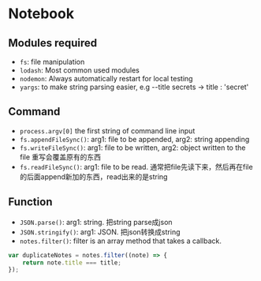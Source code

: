 # Notebook

## Modules required

- `fs`: file manipulation
- `lodash`: Most common used modules
- `nodemon`: Always automatically restart for local testing
- `yargs`: to make string parsing easier, e.g --title secrets -> title : 'secret'

## Command

- `process.argv[0]` the first string of command line input
- `fs.appendFileSync()`: arg1: file to be appended, arg2: string appending
- `fs.writeFileSync()`: arg1: file to be written, arg2: object written to the file 重写会覆盖原有的东西
- `fs.readFileSync()`: arg1: file to be read. 通常把file先读下来，然后再在file的后面append新加的东西，read出来的是string

## Function

- `JSON.parse()`: arg1: string. 把string parse成json
- `JSON.stringify()`: arg1: JSON. 把json转换成string
- `notes.filter()`: filter is an array method that takes a callback.
```js
var duplicateNotes = notes.filter((note) => {
    return note.title === title;
});
```
